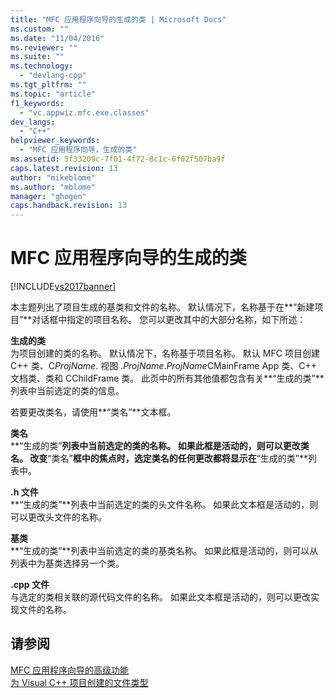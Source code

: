 ```yaml
---
title: "MFC 应用程序向导的生成的类 | Microsoft Docs"
ms.custom: ""
ms.date: "11/04/2016"
ms.reviewer: ""
ms.suite: ""
ms.technology: 
  - "devlang-cpp"
ms.tgt_pltfrm: ""
ms.topic: "article"
f1_keywords: 
  - "vc.appwiz.mfc.exe.classes"
dev_langs: 
  - "C++"
helpviewer_keywords: 
  - "MFC 应用程序向导，生成的类"
ms.assetid: 5f33209c-7f01-4f72-8c1c-6f02f507ba9f
caps.latest.revision: 13
author: "mikeblome"
ms.author: "mblome"
manager: "ghogen"
caps.handback.revision: 13
---
```

# MFC 应用程序向导的生成的类
[!INCLUDE[vs2017banner](../../assembler/inline/includes/vs2017banner.md)]

本主题列出了项目生成的基类和文件的名称。  默认情况下，名称基于在**“新建项目”**对话框中指定的项目名称。  您可以更改其中的大部分名称，如下所述：  
  
 **生成的类**  
 为项目创建的类的名称。  默认情况下，名称基于项目名称。  默认 MFC 项目创建 C\+\+ 类、C*ProjName*. 视图 .*ProjName*.*ProjName*CMainFrame App 类、C\+\+ 文档类、类和 CChildFrame 类。  此页中的所有其他值都包含有关**“生成的类”**列表中当前选定的类的信息。  
  
 若要更改类名，请使用**“类名”**文本框。  
  
 **类名**  
 **“生成的类”**列表中当前选定的类的名称。  如果此框是活动的，则可以更改类名。  改变**“类名”**框中的焦点时，选定类名的任何更改都将显示在**“生成的类”**列表中。  
  
 **.h 文件**  
 **“生成的类”**列表中当前选定的类的头文件名称。  如果此文本框是活动的，则可以更改头文件的名称。  
  
 **基类**  
 **“生成的类”**列表中当前选定的类的基类名称。  如果此框是活动的，则可以从列表中为基类选择另一个类。  
  
 **.cpp 文件**  
 与选定的类相关联的源代码文件的名称。  如果此文本框是活动的，则可以更改实现文件的名称。  
  
## 请参阅  
 [MFC 应用程序向导的高级功能](../../mfc/reference/advanced-features-mfc-application-wizard.md)   
 [为 Visual C\+\+ 项目创建的文件类型](../../ide/file-types-created-for-visual-cpp-projects.md)